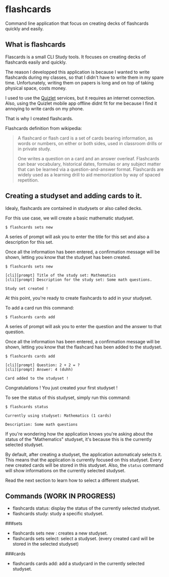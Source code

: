 # flashcards
Command line application that focus on creating decks of flashcards quickly and easily.

## What is flashcards
Flascards is a small CLI Study tools. It focuses on creating decks of flashcards easily and quickly.

The reason I developped this application is because I wanted to write flashcards during my classes, so that I didn't have to write them in my spare time.
Unfortunately, writing them on papers is long and on top of taking physical space, costs money.

I used to use the [Quizlet](https://quizlet.com) services, but it requires an internet connection.
Also, using the Quizlet mobile app offline didnt fit for me because I find it annoying to write cards on my phone.

That is why I created flashcards.

Flashcards definition from wikipedia:
>A flashcard or flash card is a set of cards bearing information, as words or numbers, on either or both sides,
>used in classroom drills or in private study.
>
>One writes a question on a card and an answer overleaf.
>Flashcards can bear vocabulary, historical dates, formulas or any subject matter that can be learned via a question-and-answer format.
>Flashcards are widely used as a learning drill to aid memorization by way of spaced repetition.

## Creating a studyset and adding cards to it.

Idealy, flashcards are contained in studysets or also called decks.

For this use case, we will create a basic mathematic studyset.

```
$ flashcards sets new
```

A series of prompt will ask you to enter the title for this set and also a 
description for this set.

Once all the information has been entered, a confirmation message will be shown, 
letting you know that the studyset has been created.

```
$ flashcards sets new

[cli][prompt] Title of the study set: Mathematics
[cli][prompt] Description for the study set: Some math questions.

Study set created ! 
```

At this point, you're ready to create flashcards to add in your studyset.

To add a card run this command:

```
$ flashcards cards add
```

A series of prompt will ask you to enter the question and the answer to that question.

Once all the information has been entered, a confirmation message will be shown, 
letting you know that the flashcard has been added to the studyset.

```
$ flashcards cards add

[cli][prompt] Question: 2 + 2 = ?
[cli][prompt] Answer: 4 (duhh)

Card added to the studyset !
```

Congratulations ! You just created your first studyset ! 

To see the status of this studyset, simply run this command:

```
$ flashcards status

Currently using studyset: Mathematics (1 cards)

Description: Some math questions
```

If you're wondering how the application knows you're asking about the status of 
the "Mathematics" studyset, it's because this is the currently selected 
studyset.

By default, after creating a studyset, the application automaticaly selects it.
This means that the application is currently focused on this studyset. Every new created cards
will be stored in this studyset. Also, the `status` command will show informations on the currently selected
studyset.

Read the next section to learn how to select a different studyset.

## Commands (__WORK IN PROGRESS__)

* flashcards status: display the status of the currently selected studyset.
* flashcards study: study a specific studyset.

###sets
    
* flashcards sets new : creates a new studyset.
* flashcards sets select: select a studyset. (every created card will be stored in the selected studyset)

###cards
* flashcards cards add: add a studycard in the currently selected studyset.
